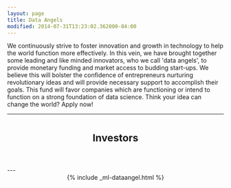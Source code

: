 ```yaml
---
layout: page
title: Data Angels
modified: 2014-07-31T13:23:02.362000-04:00
---
```


We continuously strive to foster innovation and growth in technology to help the world function more effectively. In this vein, we have brought together some leading and like minded innovators, who we call 'data angels', to provide monetary funding and market access to budding start-ups. We believe this  will bolster the confidence of entrepreneurs nurturing revolutionary ideas and will provide necessary support to accomplish their goals. This fund will favor companies which are functioning or intend to function on a strong foundation of data science. Think your idea can change the world? Apply now!
  		  
---
<h1><small><center><b>Investors </b></center></small></h1><br><br>
---

<center>{% include _ml-dataangel.html %}<center>
